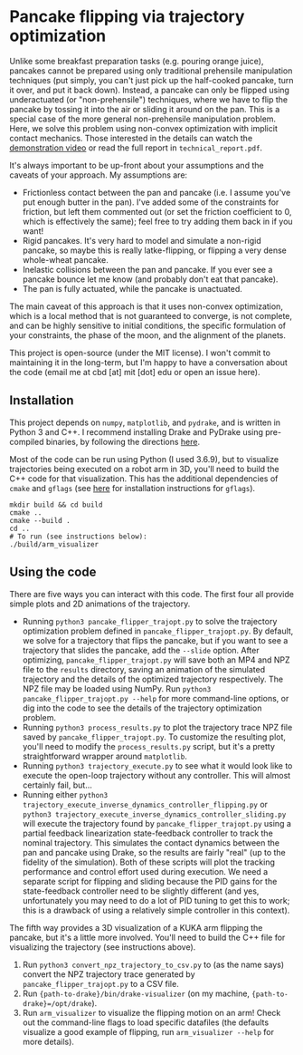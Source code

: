 Pancake flipping via trajectory optimization
============================================

Unlike some breakfast preparation tasks (e.g. pouring orange juice), pancakes cannot be prepared using only traditional prehensile manipulation techniques (put simply, you can't just pick up the half-cooked pancake, turn it over, and put it back down). Instead, a pancake can only be flipped using underactuated (or "non-prehensile") techniques, where we have to flip the pancake by tossing it into the air or sliding it around on the pan. This is a special case of the more general non-prehensile manipulation problem.
Here, we solve this problem using non-convex optimization with implicit contact mechanics. Those interested in the details can watch the [demonstration video](https://www.youtube.com/watch?v=q2j53m65DKU) or read the full report in `technical_report.pdf`.

It's always important to be up-front about your assumptions and the caveats of your approach. My assumptions are:

- Frictionless contact between the pan and pancake (i.e. I assume you've put enough butter in the pan). I've added some of the constraints for friction, but left them commented out (or set the friction coefficient to 0, which is effectively the same); feel free to try adding them back in if you want!
- Rigid pancakes. It's very hard to model and simulate a non-rigid pancake, so maybe this is really latke-flipping, or flipping a very dense whole-wheat pancake.
- Inelastic collisions between the pan and pancake. If you ever see a pancake bounce let me know (and probably don't eat that pancake).
- The pan is fully actuated, while the pancake is unactuated.

The main caveat of this approach is that it uses non-convex optimization, which is a local method that is not guaranteed to converge, is not complete, and can be highly sensitive to initial conditions, the specific formulation of your constraints, the phase of the moon, and the alignment of the planets.

This project is open-source (under the MIT license). I won't commit to maintaining it in the long-term, but I'm happy to have a conversation about the code (email me at cbd [at] mit [dot] edu or open an issue here).

Installation
------------

This project depends on `numpy`, `matplotlib`, and `pydrake`, and is written in Python 3 and C++. I recommend installing Drake and PyDrake using pre-compiled binaries, by following the directions [here](https://drake.mit.edu/from_binary.html).

Most of the code can be run using Python (I used 3.6.9), but to visualize trajectories being executed on a robot arm in 3D, you'll need to build the C++ code for that visualization. This has the additional dependencies of `cmake` and `gflags` (see [here](https://github.com/gflags/gflags/blob/master/INSTALL.md) for installation instructions for `gflags`).

```
mkdir build && cd build
cmake ..
cmake --build .
cd ..
# To run (see instructions below):
./build/arm_visualizer
```

Using the code
--------------
There are five ways you can interact with this code. The first four all provide simple plots and 2D animations of the trajectory.

- Running `python3 pancake_flipper_trajopt.py` to solve the trajectory optimization problem defined in `pancake_flipper_trajopt.py`. By default, we solve for a trajectory that flips the pancake, but if you want to see a trajectory that slides the pancake, add the `--slide` option. After optimizing, `pancake_flipper_trajopt.py` will save both an MP4 and NPZ file to the `results` directory, saving an animation of the simulated trajectory and the details of the optimized trajectory respectively. The NPZ file may be loaded using NumPy. Run `python3 pancake_flipper_trajopt.py --help` for more command-line options, or dig into the code to see the details of the trajectory optimization problem.
- Running `python3 process_results.py` to plot the trajectory trace NPZ file saved by `pancake_flipper_trajopt.py`. To customize the resulting plot, you'll need to modify the `process_results.py` script, but it's a pretty straightforward wrapper around `matplotlib`.
- Running `python3 trajectory_execute.py` to see what it would look like to execute the open-loop trajectory without any controller. This will almost certainly fail, but...
- Running either `python3 trajectory_execute_inverse_dynamics_controller_flipping.py` or `python3 trajectory_execute_inverse_dynamics_controller_sliding.py` will execute the trajectory found by `pancake_flipper_trajopt.py` using a partial feedback linearization state-feedback controller to track the nominal trajectory. This simulates the contact dynamics between the pan and pancake using Drake, so the results are fairly "real" (up to the fidelity of the simulation). Both of these scripts will plot the tracking performance and control effort used during execution. We need a separate script for flipping and sliding because the PID gains for the state-feedback controller need to be slightly different (and yes, unfortunately you may need to do a lot of PID tuning to get this to work; this is a drawback of using a relatively simple controller in this context).

The fifth way provides a 3D visualization of a KUKA arm flipping the pancake, but it's a little more involved. You'll need to build the C++ file for visualizing the trajectory (see instructions above).

1. Run `python3 convert_npz_trajectory_to_csv.py` to (as the name says) convert the NPZ trajectory trace generated by `pancake_flipper_trajopt.py` to a CSV file.
2. Run `{path-to-drake}/bin/drake-visualizer` (on my machine, `{path-to-drake}=/opt/drake`).
3. Run `arm_visualizer` to visualize the flipping motion on an arm! Check out the command-line flags to load specific datafiles (the defaults visualize a good example of flipping, run `arm_visualizer --help` for more details).
